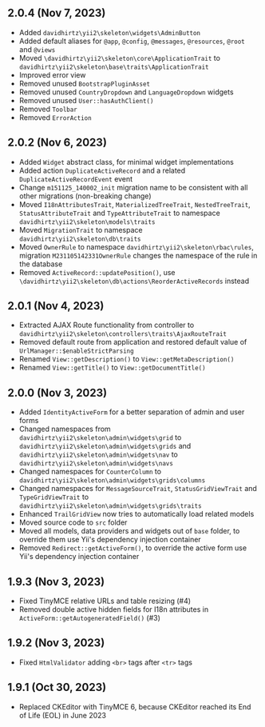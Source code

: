 ## 2.0.4 (Nov 7, 2023)

- Added `davidhirtz\yii2\skeleton\widgets\AdminButton`
- Added default aliases for `@app`, `@config`, `@messages`, `@resources`, `@root` and `@views`
- Moved `\davidhirtz\yii2\skeleton\core\ApplicationTrait` to `davidhirtz\yii2\skeleton\base\traits\ApplicationTrait`
- Improved error view
- Removed unused `BootstrapPluginAsset`
- Removed unused `CountryDropdown` and `LanguageDropdown` widgets
- Removed unused `User::hasAuthClient()`
- Removed `Toolbar`
- Removed `ErrorAction`

## 2.0.2 (Nov 6, 2023)

- Added `Widget` abstract class, for minimal widget implementations
- Added action `DuplicateActiveRecord` and a related `DuplicateActiveRecordEvent` event
- Change `m151125_140002_init` migration name to be consistent with all other migrations (non-breaking change)
- Moved `I18nAttributesTrait`, `MaterializedTreeTrait`, `NestedTreeTrait`, `StatusAttributeTrait`
  and `TypeAttributeTrait` to namespace `davidhirtz\yii2\skeleton\models\traits`
- Moved `MigrationTrait` to namespace `davidhirtz\yii2\skeleton\db\traits`
- Moved `OwnerRule` to namespace `davidhirtz\yii2\skeleton\rbac\rules`, migration `M231105142331OwnerRule` changes the
  namespace of the rule in the database
- Removed `ActiveRecord::updatePosition()`, use `\davidhirtz\yii2\skeleton\db\actions\ReorderActiveRecords`
  instead

## 2.0.1 (Nov 4, 2023)

- Extracted AJAX Route functionality from controller to `davidhirtz\yii2\skeleton\controllers\traits\AjaxRouteTrait`
- Removed default route from application and restored default value of `UrlManager::$enableStrictParsing`
- Renamed `View::getDescription()` to `View::getMetaDescription()`
- Renamed `View::getTitle()` to `View::getDocumentTitle()`

## 2.0.0 (Nov 3, 2023)

- Added `IdentityActiveForm` for a better separation of admin and user forms
- Changed namespaces from `davidhirtz\yii2\skeleton\admin\widgets\grid`
  to `davidhirtz\yii2\skeleton\admin\widgets\grids` and `davidhirtz\yii2\skeleton\admin\widgets\nav`
  to `davidhirtz\yii2\skeleton\admin\widgets\navs`
- Changed namespaces for `CounterColumn` to `davidhirtz\yii2\skeleton\admin\widgets\grids\columns`
- Changed namespaces for `MessageSourceTrait`, `StatusGridViewTrait` and `TypeGridViewTrait`
  to `davidhirtz\yii2\skeleton\admin\widgets\grids\traits`
- Enhanced `TrailGridView` now tries to automatically load related models
- Moved source code to `src` folder
- Moved all models, data providers and widgets out of `base` folder, to override them use Yii's dependency injection
  container
- Removed `Redirect::getActiveForm()`, to override the active form use Yii's dependency injection
  container

## 1.9.3  (Nov 3, 2023)

- Fixed TinyMCE relative URLs and table resizing (#4)
- Removed double active hidden fields for I18n attributes in `ActiveForm::getAutogeneratedField()` (#3)

## 1.9.2  (Nov 3, 2023)

- Fixed `HtmlValidator` adding `<br>` tags after `<tr>` tags

## 1.9.1 (Oct 30, 2023)

- Replaced CKEditor with TinyMCE 6, because CKEditor reached its End of Life (EOL) in June 2023